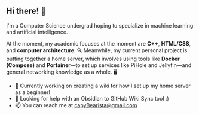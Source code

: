 ## Hi there! 👋
I'm a Computer Science undergrad hoping to specialize in machine learning and artificial intelligence.

At the moment, my academic focuses at the moment are **C++**, **HTML/CSS**, and **computer architecture**. 🔍 Meanwhile, my current personal project is putting together a home server, which involves using tools like **Docker (Compose)** and **Portainer**&mdash;to set up services like PiHole and Jellyfin&mdash;and general networking knowledge as a whole. 🖥️
- 🔭 Currently working on creating a wiki for how I set up my home server as a beginner!
- 🤔 Looking for help with an Obsidian to GitHub Wiki Sync tool :)
- 📫 You can reach me at capyBearista@gmail.com
<!--
**capyBearista/capyBearista** is a ✨ _special_ ✨ repository because its `README.md` (this file) appears on your GitHub profile.

Here are some ideas to get you started:

- 🔭 I’m currently working on ...
- 🌱 I’m currently learning ...
- 👯 I’m looking to collaborate on ...
- 🤔 I’m looking for help with ...
- 💬 Ask me about ...
- 📫 How to reach me: ...
- 😄 Pronouns: ...
- ⚡ Fun fact: ...
-->
